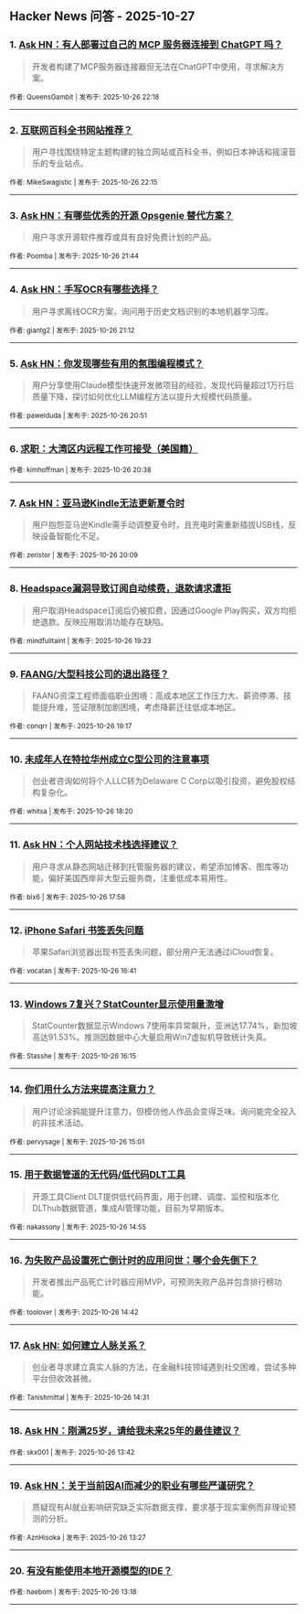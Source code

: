 ## Hacker News 问答 - 2025-10-27


### 1. [Ask HN：有人部署过自己的 MCP 服务器连接到 ChatGPT 吗？](https://news.ycombinator.com/item?id=45715628)
> 开发者构建了MCP服务器连接器但无法在ChatGPT中使用，寻求解决方案。

<sub>作者: QueensGambit | 发布于: 2025-10-26 22:18</sub>

---

### 2. [互联网百科全书网站推荐？](https://news.ycombinator.com/item?id=45715614)
> 用户寻找围绕特定主题构建的独立网站或百科全书，例如日本神话和摇滚音乐的专业站点。

<sub>作者: MikeSwagistic | 发布于: 2025-10-26 22:15</sub>

---

### 3. [Ask HN：有哪些优秀的开源 Opsgenie 替代方案？](https://news.ycombinator.com/item?id=45715452)
> 用户寻求开源软件推荐或具有良好免费计划的产品。

<sub>作者: Poomba | 发布于: 2025-10-26 21:44</sub>

---

### 4. [Ask HN：手写OCR有哪些选择？](https://news.ycombinator.com/item?id=45715258)
> 用户寻求离线OCR方案，询问用于历史文档识别的本地机器学习库。

<sub>作者: giantg2 | 发布于: 2025-10-26 21:12</sub>

---

### 5. [Ask HN：你发现哪些有用的氛围编程模式？](https://news.ycombinator.com/item?id=45715107)
> 用户分享使用Claude模型快速开发微项目的经验，发现代码量超过1万行后质量下降，探讨如何优化LLM编程方法以提升大规模代码质量。

<sub>作者: pawelduda | 发布于: 2025-10-26 20:51</sub>

---

### 6. [求职：大湾区内远程工作可接受（美国籍）](https://news.ycombinator.com/item?id=45715017)

<sub>作者: kimhoffman | 发布于: 2025-10-26 20:38</sub>

---

### 7. [Ask HN：亚马逊Kindle无法更新夏令时](https://news.ycombinator.com/item?id=45714836)
> 用户抱怨亚马逊Kindle需手动调整夏令时，且充电时需重新插拔USB线，反映设备智能化不足。

<sub>作者: zeristor | 发布于: 2025-10-26 20:09</sub>

---

### 8. [Headspace漏洞导致订阅自动续费，退款请求遭拒](https://news.ycombinator.com/item?id=45714496)
> 用户取消Headspace订阅后仍被扣费，因通过Google Play购买，双方均拒绝退款。反映应用取消功能存在缺陷。

<sub>作者: mindfulitaint | 发布于: 2025-10-26 19:23</sub>

---

### 9. [FAANG/大型科技公司的退出路径？](https://news.ycombinator.com/item?id=45714462)
> FAANG资深工程师面临职业困境：高成本地区工作压力大、薪资停滞、技能提升难，签证限制加剧困境，考虑降薪迁往低成本地区。

<sub>作者: conqrr | 发布于: 2025-10-26 19:17</sub>

---

### 10. [未成年人在特拉华州成立C型公司的注意事项](https://news.ycombinator.com/item?id=45714043)
> 创业者咨询如何将个人LLC转为Delaware C Corp以吸引投资，避免股权结构复杂化。

<sub>作者: whitsa | 发布于: 2025-10-26 18:20</sub>

---

### 11. [Ask HN：个人网站技术栈选择建议？](https://news.ycombinator.com/item?id=45713881)
> 用户寻求从静态网站迁移到托管服务器的建议，希望添加博客、图库等功能，偏好美国西岸非大型云服务商，注重低成本易用性。

<sub>作者: bix6 | 发布于: 2025-10-26 17:58</sub>

---

### 12. [iPhone Safari 书签丢失问题](https://news.ycombinator.com/item?id=45713205)
> 苹果Safari浏览器出现书签丢失问题，部分用户无法通过iCloud恢复。

<sub>作者: vocatan | 发布于: 2025-10-26 16:41</sub>

---

### 13. [Windows 7复兴？StatCounter显示使用量激增](https://news.ycombinator.com/item?id=45713015)
> StatCounter数据显示Windows 7使用率异常飙升，亚洲达17.74%，新加坡高达91.53%。推测因数据中心大量启用Win7虚拟机导致统计失真。

<sub>作者: Stasshe | 发布于: 2025-10-26 16:15</sub>

---

### 14. [你们用什么方法来提高注意力？](https://news.ycombinator.com/item?id=45712433)
> 用户讨论涂鸦能提升注意力，但模仿他人作品会变得乏味。询问能完全投入的非技术活动。

<sub>作者: pervysage | 发布于: 2025-10-26 15:01</sub>

---

### 15. [用于数据管道的无代码/低代码DLT工具](https://news.ycombinator.com/item?id=45712393)
> 开源工具Client DLT提供低代码界面，用于创建、调度、监控和版本化DLThub数据管道，集成AI管理功能，目前为早期版本。

<sub>作者: nakassony | 发布于: 2025-10-26 14:55</sub>

---

### 16. [为失败产品设置死亡倒计时的应用问世：哪个会先倒下？](https://news.ycombinator.com/item?id=45712315)
> 开发者推出产品死亡计时器应用MVP，可预测失败产品并包含排行榜功能。

<sub>作者: toolover | 发布于: 2025-10-26 14:42</sub>

---

### 17. [Ask HN: 如何建立人脉关系？](https://news.ycombinator.com/item?id=45712210)
> 创业者寻求建立真实人脉的方法，在金融科技领域遇到社交困难，尝试多种平台但收效甚微。

<sub>作者: Tanishmittal | 发布于: 2025-10-26 14:31</sub>

---

### 18. [Ask HN：刚满25岁，请给我未来25年的最佳建议？](https://news.ycombinator.com/item?id=45711816)

<sub>作者: skx001 | 发布于: 2025-10-26 13:42</sub>

---

### 19. [Ask HN：关于当前因AI而减少的职业有哪些严谨研究？](https://news.ycombinator.com/item?id=45711691)
> 质疑现有AI就业影响研究缺乏实际数据支撑，要求基于现实案例而非理论预测的分析。

<sub>作者: AznHisoka | 发布于: 2025-10-26 13:27</sub>

---

### 20. [有没有能使用本地开源模型的IDE？](https://news.ycombinator.com/item?id=45711602)

<sub>作者: haebom | 发布于: 2025-10-26 13:18</sub>

---
